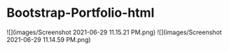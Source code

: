 # Bootstrap-Portfolio-html

![](images/Screenshot 2021-06-29 11.15.21 PM.png)
![](images/Screenshot 2021-06-29 11.14.59 PM.png)
